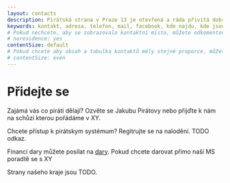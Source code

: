 ```yaml
---
layout: contacts
description: Pirátská strana v Praze 13 je otevřená a ráda přivítá dobrovolníky a odpoví na dotazy kritiků.
keywords: kontakt, adresa, telefon, mail, facebook, kde najdu, kde jsou
# Pokud nechcete, aby se zobrazovalo kontaktní místo, můžete odkomentovat následující řádek:
# noresidence: yes
contentSize: default
# Pokud chcete aby obsah a tabulka kontaktů měly stejné proporce, můžete použít:
# contentSize: even
---
```


<div class="o-section-header o-section-header--indented">
  <h1 class="t-h2-alt">Přidejte se</h1>
</div>

Zajámá vás co piráti dělají? Ozvěte se Jakubu Pirátovy nebo přijďte k nám
na schůzi kterou pořádáme v XY.

Chcete přístup k pirátskym systémum? Regitrujte se na nalodění. TODO odkaz.

Financí dary můžete posílat na [dary](https://dary.pirati.cz).
Pokud chcete darovat přimo naší MS poradtě se s XY


Strany našeho kraje jsou TODO.


